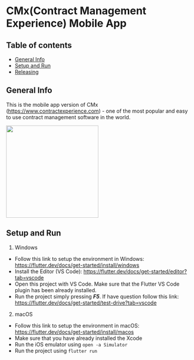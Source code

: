 # CMx(Contract Management Experience) Mobile App

## Table of contents
* [General Info](##General-Info)
* [Setup and Run](##Setup-and-Run)
* [Releasing](##Releasing)

## General Info
  This is the mobile app version of CMx (https://www.contractexperience.com) - one of the most popular and easy to use contract management software in the world.
  
  <img src='https://github.com/sysintellects/cmx-mobile/blob/master/assets/img/Preview.png' width='250'>
  
## Setup and Run
1. Windows
  - Follow this link to setup the environment in Windows: https://flutter.dev/docs/get-started/install/windows
  - Install the Editor (VS Code): https://flutter.dev/docs/get-started/editor?tab=vscode
  - Open this project with VS Code. Make sure that the Flutter VS Code plugin has been already installed. 
  - Run the project simply pressing ***F5***. If have question follow this link: https://flutter.dev/docs/get-started/test-drive?tab=vscode
2. macOS
  - Follow this link to setup the environment in macOS: https://flutter.dev/docs/get-started/install/macos
  - Make sure that you have already installed the Xcode
  - Run the iOS emulator using `open -a Simulator`
  - Run the project using `flutter run`
